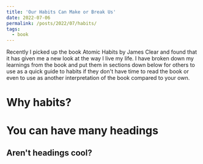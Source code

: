 ```yaml
---
title: 'Our Habits Can Make or Break Us'
date: 2022-07-06
permalink: /posts/2022/07/habits/
tags:
  - book
---
```


Recently I picked up the book Atomic Habits by James Clear and found that it has given me a new look at the way I live my life. I have broken down my learnings from the book and put them in sections down below for others to use as a quick guide to habits if they don't have time to read the book or even to use as another interpretation of the book compared to your own.

Why habits?
======


You can have many headings
======

Aren't headings cool?
------